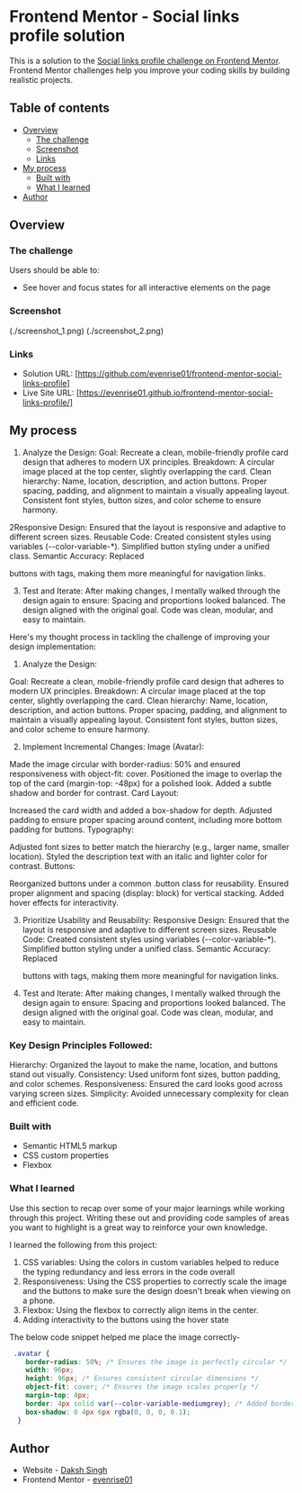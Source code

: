 # Frontend Mentor - Social links profile solution

This is a solution to the [Social links profile challenge on Frontend Mentor](https://www.frontendmentor.io/challenges/social-links-profile-UG32l9m6dQ). Frontend Mentor challenges help you improve your coding skills by building realistic projects. 

## Table of contents

- [Overview](#overview)
  - [The challenge](#the-challenge)
  - [Screenshot](#screenshot)
  - [Links](#links)
- [My process](#my-process)
  - [Built with](#built-with)
  - [What I learned](#what-i-learned)
- [Author](#author)

## Overview

### The challenge

Users should be able to:

- See hover and focus states for all interactive elements on the page

### Screenshot

(./screenshot_1.png)
(./screenshot_2.png)

### Links

- Solution URL: [https://github.com/evenrise01/frontend-mentor-social-links-profile]
- Live Site URL: [https://evenrise01.github.io/frontend-mentor-social-links-profile/]

## My process
1. Analyze the Design:
Goal: Recreate a clean, mobile-friendly profile card design that adheres to modern UX principles.
Breakdown:
A circular image placed at the top center, slightly overlapping the card.
Clean hierarchy: Name, location, description, and action buttons.
Proper spacing, padding, and alignment to maintain a visually appealing layout.
Consistent font styles, button sizes, and color scheme to ensure harmony.

2Responsive Design: Ensured that the layout is responsive and adaptive to different screen sizes.
Reusable Code:
Created consistent styles using variables (--color-variable-*).
Simplified button styling under a unified class.
Semantic Accuracy:
Replaced <div> buttons with <a> tags, making them more meaningful for navigation links.

3.  Test and Iterate:
After making changes, I mentally walked through the design again to ensure:
Spacing and proportions looked balanced.
The design aligned with the original goal.
Code was clean, modular, and easy to maintain.


Here's my thought process in tackling the challenge of improving your design implementation:

1. Analyze the Design:

Goal: Recreate a clean, mobile-friendly profile card design that adheres to modern UX principles.
Breakdown:
A circular image placed at the top center, slightly overlapping the card.
Clean hierarchy: Name, location, description, and action buttons.
Proper spacing, padding, and alignment to maintain a visually appealing layout.
Consistent font styles, button sizes, and color scheme to ensure harmony.


2. Implement Incremental Changes:
Image (Avatar):

Made the image circular with border-radius: 50% and ensured responsiveness with object-fit: cover.
Positioned the image to overlap the top of the card (margin-top: -48px) for a polished look.
Added a subtle shadow and border for contrast.
Card Layout:

Increased the card width and added a box-shadow for depth.
Adjusted padding to ensure proper spacing around content, including more bottom padding for buttons.
Typography:

Adjusted font sizes to better match the hierarchy (e.g., larger name, smaller location).
Styled the description text with an italic and lighter color for contrast.
Buttons:

Reorganized buttons under a common .button class for reusability.
Ensured proper alignment and spacing (display: block) for vertical stacking.
Added hover effects for interactivity.

3. Prioritize Usability and Reusability:
Responsive Design: Ensured that the layout is responsive and adaptive to different screen sizes.
Reusable Code:
Created consistent styles using variables (--color-variable-*).
Simplified button styling under a unified class.
Semantic Accuracy:
Replaced <div> buttons with <a> tags, making them more meaningful for navigation links.

4. Test and Iterate:
After making changes, I mentally walked through the design again to ensure:
Spacing and proportions looked balanced.
The design aligned with the original goal.
Code was clean, modular, and easy to maintain.

### Key Design Principles Followed:
Hierarchy: Organized the layout to make the name, location, and buttons stand out visually.
Consistency: Used uniform font sizes, button padding, and color schemes.
Responsiveness: Ensured the card looks good across varying screen sizes.
Simplicity: Avoided unnecessary complexity for clean and efficient code.
### Built with

- Semantic HTML5 markup
- CSS custom properties
- Flexbox


### What I learned

Use this section to recap over some of your major learnings while working through this project. Writing these out and providing code samples of areas you want to highlight is a great way to reinforce your own knowledge.

I learned the following from this project: 

1. CSS variables: Using the colors in custom variables helped to reduce the typing redundancy and less errors in the code overall
2. Responsiveness: Using the CSS properties to correctly scale the image and the buttons to make sure the design doesn't break when viewing on a phone.
3. Flexbox: Using the flexbox to correctly align items in the center.
4. Adding interactivity to the buttons using the hover state


The below code snippet helped me place the image correctly-
```css
 .avatar {
    border-radius: 50%; /* Ensures the image is perfectly circular */
    width: 96px;
    height: 96px; /* Ensures consistent circular dimensions */
    object-fit: cover; /* Ensures the image scales properly */
    margin-top: 4px; 
    border: 4px solid var(--color-variable-mediumgrey); /* Added border to blend with card */
    box-shadow: 0 4px 6px rgba(0, 0, 0, 0.1); 
  }
```

## Author

- Website - [Daksh Singh](https://www.your-site.com)
- Frontend Mentor - [evenrise01](https://www.frontendmentor.io/profile/evenrise01)

